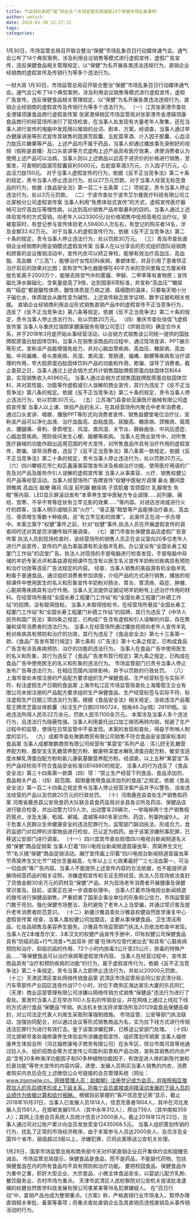 ```yaml
---
title: 气血双补能把“瘤”排出去？市场监管总局通报14个保健市场乱象案例
author: wetech
date: 2019-01-30 12:17:31
tags: 
categories: 
---
```

1月30日，市场监管总局召开联合整治“保健”市场乱象百日行动媒体通气会。通气会公布了14个典型案例，涉及利用会议销售等模式进行虚假宣传，虚假广告宣传，违反保健食品相关管理规定，以“保健”为名开展各类违法违规行为，直销企业经销商的虚假宣传及传销行为等多个违法行为。
<!-- more -->
一财大政
1月30日，市场监管总局召开联合整治“保健”市场乱象百日行动媒体通气会。通气会公布了14个典型案例，涉及利用会议销售等模式进行虚假宣传，虚假广告宣传，违反保健食品相关管理规定，以“保健”为名开展各类违法违规行为，直销企业经销商的虚假宣传及传销行为等多个违法行为。
（一）江苏张家港市查处金港镇领康食品商行虚假宣传案
张家港保税区市场监管局对张家港市金港镇领康食品商行的经营场所进行了现场检查，在当事人处发现有大量老年人聚集，还在当事人进行宣传的电脑中发现用以推销的台词、剧本、方案。经调查，当事人通过举办健康讲座等形式宣传其销售的固源芳胶囊、五蛇苗草酒、介入因子胶囊、心血活力肽压片糖果等产品，上述产品均不属于药品，当事人却通过播放事先录制好的视频（假称是直播）及口头宣讲等方式虚构上述产品具有医疗效果，诱使消费者认为使用上述产品可以治病，当事人则以上述商品以远高于进货价的价格进行销售，至案发，可查明的固源芳胶囊获利5000元，五蛇苗草酒3万元，介入因子1万元，心血活力肽150元。
对于当事人虚假宣传的行为，依据《反不正当竞争法》第二十条的规定，责令当事人停止违法行为，处以27万元罚款。对于当事人经营无标签食品的行为，依据《食品安全法》第一百二十五条第（二）项规定，责令当事人停止违法行为，处以3万元罚款。
（二）宁波市查处宁波市艾尔曼医疗科技有限公司江北翠柏分公司虚假宣传案
当事人利用“免费体验式宣传”的方式，虚假宣传医疗器械可治疗高血压等慢性病，以达到高价销售产品牟取暴利的目的。当事人通过上述体验宣传的方式营销，向老年人以23300元/台价格销售中低频高电位治疗仪。至被查获时，有登记参与宣传体验老人59400人次左右，有登记的购买者14名，涉及金额32.62万元。
对于当事人的虚假宣传行为，依据《反不正当竞争法》第二十条的规定，责令当事人停止违法行为，处以罚款30万元。
（三）青岛市查处直销企业经销商利用会销模式虚假宣传案
当事人在以分享会的形式组织团队经销商和顾客的会议推销活动中，宣传内衣可以矫正脊柱，能够有效治疗高血压、高血脂、高血糖（“三高”），能够治疗女性妇科疾病，重塑体型，并且引用了患者矫正治疗前后的效果对比图；宣称空气净化器能够在40平方米的空间里每立方厘米释放负氧离子2000万个，能够去除空气中的雾霾、甲醛、二甲苯等有害物质；宣传磁化净水器磁化，含氧量提高了9倍，达到国家6项标准，并宣称“高血压”“糖尿病”“癌症”都是酸性体质，酸性体质是万病之源、癌细胞的温床，只要每天喝小分子磁化水，体质就会从酸性变为碱性。上述宣传缺乏医学证明、数字证据和相关依据。
直销企业经销商利用会议形式销售直销产品中的虚假宣传不正当竞争行为，违反了《反不正当竞争法》第八条等规定。依据《反不正当竞争法》第二十条的规定，责令当事人停止违法行为，处以罚款20万元。
（四）重庆市查处徐佳飞虚假宣传案
当事人与重庆红瑞颐家健康服务有限公司签订《供销合同》确定合作关系，并于2018年3月底开始从事经营活动，以会销方式销售该公司统一提供的国肽牌胶原蛋白肽固体饮料。当事人在销售该商品的过程中，通过现场宣讲、PPT展示等形式，宣称该产品能增强免疫力，并对心脑血管疾病、高血压、糖尿病、高血脂、中风偏瘫、骨头类疾病、风湿、类风湿、胃肠道、偏瘫、脑梗等疾病有治疗调理的作用，夸大胶原蛋白肽固体饮料产品的功能和作用，欺骗、误导了消费者。截止查获之日，当事人通过上述会销方式共计销售国肽牌胶原蛋白肽固体饮料64盒，实现销售收入40960元。
当事人通过会销方式销售国肽牌胶原蛋白肽固体饮料，并对其性能、功能等作虚假或引人误解的商业宣传，其行为违反了《反不正当竞争法》第八条的规定。依据《反不正当竞争法》第二十条的规定，责令当事人停止违法行为，处以罚款30万元。
（五）江苏海门县查处亚康医疗器械有限公司虚假宣传案
当事人以上课、体验产品的名义，在其经营场所内聚合中老年消费者，通过口头宣讲、唱歌、播放PPT等形式向消费者宣传、销售益健堂电位治疗仪，宣称该产品可以净化血液、治疗血脂高、血粘度高、尿酸高、糖尿病、颈椎病、肩周炎、腰腿痛、骨刺、骨质增生、风湿、类风湿、关节炎、静脉曲张、中风后遗症、心脑血管疾病，预防夜间发生心梗、脑梗等疾病。
当事人在商业宣传中，对所售医疗器械的功能作超出适用范围的夸大宣传，对所售食品作具有治疗作用的虚假宣传，欺骗、误导消费者，违反了《反不正当竞争法》第八条第一款规定。依据《反不正当竞争法》第二十条的规定，责令当事人停止违法行为，处以罚款20万元。
（六）四川攀枝花市仁和区鑫康美容馆发布涉及疾病治疗功能、使用医疗用语的广告及对产品及服务作引人误解的虚假宣传案
当事人从事美容、火疗、销售权健公司产品等经营活动。当事人经营场所广告牌宣传“权健中医秘方调理 鼻炎 腰间盘 颈椎病 高血压 脑梗 痛风 风湿 前列腺 糖尿病 子宫肌瘤 宫颈糜烂 乳腺增生 失眠”等内容、LED显示屏滚动发布“本草养生堂中医秘方专业调理……前列腺、痛经、宫寒、不孕不育等症状有立竿见影的效果……”等内容。对进店咨询或进行火疗的顾客，当事人明示或暗示其“火疗”、“骨正基”鞋垫等产品能够治疗鼻炎、高血压、骨质增生等数十种疾病，且“有立竿见影的效果”。
此案件正在进一步办理中。本案立案于“权健”事件之前，针对“权健”事件,执法人员在开展虚假宣传的调查同时还对其是否涉嫌传销开展调查。
（七）厦门市查处保健食品店虚假广告宣传案
执法人员到现场检查时，该经营场所的销售人员正在会议室向20多位老年人进行产品宣传，宣传的产品为美益源有机全脂羊乳粉。办公室设有“全国长寿工程厦门工作站”的店堂广告。执法人对现场的手提电脑进行检查发现，手提电脑中存储的羊奶专家点评和美益源视频课件包含有以医生名义宣传羊奶粉对疾病具有预防和治疗功效等违反广告法规定的内容。
经查，当事人销售的美益源有机全脂羊乳粉属于普通食品，通过组织消费者参加讲座，介绍产品的方式进行销售，播放的视频课件中使用医生的名义和形象宣传羊奶粉对肠炎、胃炎、胃溃疡、癌症、肿瘤、心脏病等疾病具有治疗作用。当事人无法提供证据证明羊奶粉有上述治疗作用的材料。在经营场所悬挂“全国长寿工程厦门工作站”和“全国长寿工程厦门补硒工作站”的招牌，没有取得授权。
当事人未取得授权书，在经营场所悬挂“全国长寿工程厦门工作站”和“全国长寿工程厦门补硒工作站”的招牌，其行为违反了《中华人民共和国广告法》第四条之规定，已构成广告含有虚假和引人误解的内容，存在欺骗和误导消费者的违法行为。
当事人在经营场所通过播放视频向老年人宣传羊乳粉对疾病具有预防和治疗的功效，其行为违反了《食品安全法》第七十三条第一款、《食品广告发布暂行规定》第七条和《广告法》第十七条之规定，已构成食品广告含有涉及疾病预防、治疗的功能的违法行为。
当事人在食品广告中使用医生的名义和形象，其行为违反了《食品广告发布暂行规定》第九条之规定，已构成在食品广告中使用医生的名义和形象的违法行为。
市场监管部门已责令当事人停止发布广告等违法行为，在相应范围内消除影响，并予以罚款的行政处罚。
（八）上海市查处未按注册的产品配方要求组织生产保健食品、生产经营标签与实际不符、标注虚假生产日期的食品案
上海市松江区市场监管局查处上海葡萄王企业有限公司未按注册的产品配方要求组织生产保健食品、生产经营标签与实际不符、标注虚假生产日期三项违法行为案。根据《食品安全法》相关规定，没收违法产品葡萄王牌灵芝菌丝体胶囊（标注生产日期20160724，规格46.2g/瓶）28191瓶。没收违法所得人民币22万余元，罚款人民币1100余万元。
本案涉及当事人多个违法行为，且违法行为隐蔽性强。当事人利用委托出口加工继而再转内销，规避了生产过程中的监管，使得在日常监管中不易发现。本案的发现和查处，得益于吹哨人制度的实行。
（九）成都市查处聚鹏商贸有限公司销售不符合食品安全国家标准的食品案
当事人成都聚鹏商贸有限公司经营有“某婴宝”系列产品：泻儿舒无乳糖营养配方粉、腹安宝无乳糖营养配方粉、敏康特深度水解乳清蛋白配方粉、敏安宝适度水解乳清蛋白配方粉和氨儿康氨基酸营养配方粉。经调查，以上五种“某婴宝”系列产品经检验不符合食品安全标准GB14880的规定。
当事人的行为违反了《食品安全法》第三十四条第一款第（四）项：“禁止生产经营下列食品、食品添加剂、食品相关产品：（四）超范围、超限量使用食品添加剂的食品”之规定。依据《食品安全法》第一百二十四条之规定责令当事人停止经营涉案产品并予以警告、没收违法经营的产品以及罚款20万元的行政处罚。
（十）河南鹿邑县查处生产销售假药案
河南省鹿邑县公安局食药大队联合县食药监局对全县各诊所及药店、保健品店进行联合检查，共出动警力120人次，出动警车26辆次，一举端掉两个生产销售假药窝点，涉及太康、柘城、郸城、虞城等480多家诊所、药店，刑事拘留9人。
对于危害人民群众生命健康安全的违法犯罪行为，监管部门联动执法，形成合力，食药监部门对扣押的涉案物品进行检验，已认定为假药。由于该案涉嫌刑事犯罪，已移送公安部门进行调查。
（十一）四川宜宾市查处假借四川电视台新闻频道名义搞“保健”商品促销案
当事人打着“四川电视台新闻频道首届虫草、燕窝养生文化节”名义搞“保健”商品促销活动。展厅宣传画上印着“四川电视台新闻频道首届虫草节燕窝养生文化节”“成份含量越高，七年以上三七效果最好”“三七活血第一，可治一切血病”等广告内容。当事人不能提供上述宣传内容的合法依据，也不能提供该展场经营药品的相关证照，涉嫌虚假宣传和无证无照经营。执法人员现场依法查封了货值金额30余万元的药材及“保健”产品，并为现场老年消费者开展健康及保健常识普及。目前，该案正在进一步调查处理中。
当事人打着市场电视台新闻频道的旗号进行保健品销售，严重损害了国家企事业单位的形象和公信力，市场监管部门敢于亮剑，强化保健市场整治，及时避免了老年人上当受骗，并通过常识普及提升老年消费者防范意识。
（十二）新疆沙雅县查处沙雅县权健自然医学康复中心虚假宣传案
经查，当事人属权健公司加盟店，主要从事保健食品、卫生清洁用品、化妆品销售及美容养生服务。沙雅县市场监管部门执法人员依法检查中发现，当事人在2本维吾尔文、3本汉文的权健产品宣传手册中，印有权健公司保健食品具有“防癌抗癌+行气消食+气血双补 把‘瘤’在体内垃圾代谢出去”和具有“心脏疾病预防和治疗、抑癌抗癌的作用、72个小时内排毒3公斤至25公斤，排毒的特殊产品......”等保健食品可以治疗疾病等虚假宣传内容。
当事人在经营过程中，宣传其商品具有“治疗和预防疾病的功能”的行为，属于虚假宣传行为，依据《反不正当竞争法》第二十条规定，责令当事人立即停止违法行为，并处以20000元罚款。
（十三）天津武清区查处网络传销食品案
武清区市场监管局会同公安武清分局、汽车零部件产业园区连夜作战17个小时，对位于商务区海达家乐大厦的乐氏同仁（天津）商业运营管理有限公司涉嫌以网络传销方式销售“保健品”违法行为进行了查处。案发时当事人正在举办100人左右的传销会议，并在网络上通过上线拉下线的方式进行食品“保健品”传销。执法机关依法将涉案场所及20129盒食品保健品查封，对公司法定代表人刘阁生采取刑事强制措施。
市场监管、公安等部门执法联动、加强协同配合，对以通过会议等形式销售商品为名，实为拉下线方式进行传销违法犯罪行为进行有效打击。鉴于该案涉嫌犯罪，已移送公安部门处理。
（十四）河北邯郸市查处福修康养生体验会所涉嫌虚假宣传、组织策划传销案
当事人福修康养生体验会所（河北福修康电子商务有限公司）在永年区、邢台市南河县等地通过拉人头、组织招商会等方式宣传公司盈利前景和产品功效，宣称其销售的内衣产品“含有20多种海洋功能因子和50多种植物功能因子，有效促进人体的新陈代谢和抗衰功能”等夸大宣传的内容内容，诱使、发展人员购买当事人销售的内衣，消费者购买内衣后会在上述微信公众号链接的会员管理系统（网址：www.zgsmwlw.cn，网络管理人员：赵献朝）注册登记成为会员，并按照相互推荐加入的先后顺序形成上下级关系，将每个会员直接或间接滚动发展的下级人员的业绩作为依据计算和给付报酬。
根据目前掌握的“客户信息登记表”显示，截止2018年10月31日，当事人已发展人员1814人，信息完善者1804人，其中在河北发展人员1561人，在邯郸发展515人（其中永年312人），邢台739人（其中南和359人）；其网上注册会员系统人员统计信息计2000余人。截止2018年12月22日，当事人通过司对公账户累计向会员发放奖金12435068.5元。
当事人组织策划传销的行为，扰乱了正常的市场经济秩序。由于本案参与人员达2000余人，会员涉及全国16个省市，层级超过3层以上，涉嫌犯罪，已将此案移送公安机关处理。
 
 
1月29日，国家市场监管总局和商务部今天对91家直销企业召开集体约谈和提醒告诫会。
市场监管总局提示，保健食品是食品，而不是药品，不能替代药物。包括保健食品在内的所有食品均不具有预防和治疗功能。
要把校园食品、保健食品作为重中之重，抓好大型企业、大宗食品、小微主体食品安全，以婴幼儿配方乳粉、餐饮服务业、农村市场为重点。
天津市武清区人民检察院对公安机关提请批准逮捕的权健自然医学科技发展有限公司束某某等16名犯罪嫌疑人。
在“百日行动”中，直销产品也成为整顿重点。《方案》称，严格直销行业市场准入，暂停办理直销相关审批、备案等事项；将重点查处直销企业及其直销员违规直销及从事传销活动的行为。

